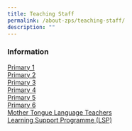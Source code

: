 ```yaml
---
title: Teaching Staff
permalink: /about-zps/teaching-staff/
description: ""
---
```

### **Information**
[Primary 1](https://cms.isomer.gov.sg/sites/moe-zhonghuapri/folders/list-of-teaching-staff/editPage/Primary%201.md)
<br>[Primary 2](https://cms.isomer.gov.sg/sites/moe-zhonghuapri/folders/list-of-teaching-staff/editPage/Primary%202.md)
<br>[Primary 3](https://cms.isomer.gov.sg/sites/moe-zhonghuapri/folders/list-of-teaching-staff/editPage/Primary%203.md)
<br>[Primary 4](https://cms.isomer.gov.sg/sites/moe-zhonghuapri/folders/list-of-teaching-staff/editPage/Primary%204.md)
<br>[Primary 5](https://cms.isomer.gov.sg/sites/moe-zhonghuapri/folders/list-of-teaching-staff/editPage/Primary%205.md)
<br>[Primary 6](https://cms.isomer.gov.sg/sites/moe-zhonghuapri/folders/list-of-teaching-staff/editPage/Primary%206.md)
<br>[Mother Tongue Language Teachers](https://cms.isomer.gov.sg/sites/moe-zhonghuapri/folders/list-of-teaching-staff/editPage/Mother%20Tongue%20Language%20Teachers.md)
<br>[Learning Support Programme (LSP)](https://cms.isomer.gov.sg/sites/moe-zhonghuapri/folders/list-of-teaching-staff/editPage/Learning%20Support%20Programme%20(LSP).md)